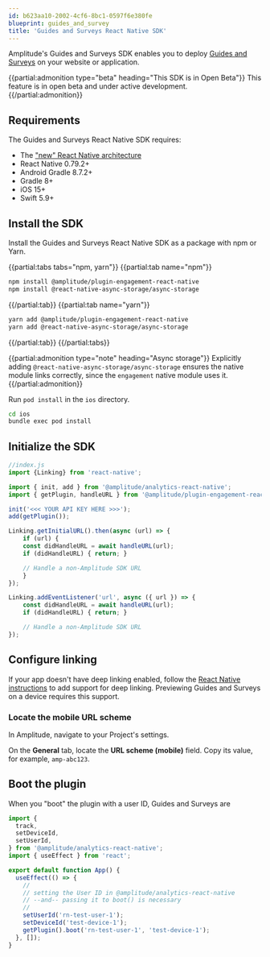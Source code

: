 ```yaml
---
id: b623aa10-2002-4cf6-8bc1-0597f6e380fe
blueprint: guides_and_survey
title: 'Guides and Surveys React Native SDK'
---
```

Amplitude's Guides and Surveys SDK enables you to deploy [Guides and Surveys](/docs/guides-and-surveys) on your website or application.

{{partial:admonition type="beta" heading="This SDK is in Open Beta"}}
This feature is in open beta and under active development.
{{/partial:admonition}}

## Requirements

The Guides and Surveys React Native SDK requires:

* The ["new" React Native architecture](https://reactnative.dev/architecture/landing-page)
* React Native 0.79.2+
* Android Gradle 8.7.2+
* Gradle 8+
* iOS 15+
* Swift 5.9+

## Install the SDK

Install the Guides and Surveys React Native SDK as a package with npm or Yarn.

{{partial:tabs tabs="npm, yarn"}}
{{partial:tab name="npm"}}
```bash
npm install @amplitude/plugin-engagement-react-native
npm install @react-native-async-storage/async-storage
```
{{/partial:tab}}
{{partial:tab name="yarn"}}
```bash
yarn add @amplitude/plugin-engagement-react-native
yarn add @react-native-async-storage/async-storage
```
{{/partial:tab}}
{{/partial:tabs}}

{{partial:admonition type="note" heading="Async storage"}}
Explicitly adding `@react-native-async-storage/async-storage` ensures the native module links correctly, since the `engagement` native module uses it.
{{/partial:admonition}}

Run `pod install` in the `ios` directory.

```bash
cd ios
bundle exec pod install
```

## Initialize the SDK

```js
//index.js
import {Linking} from 'react-native';

import { init, add } from '@amplitude/analytics-react-native';
import { getPlugin, handleURL } from '@amplitude/plugin-engagement-react-native';

init('<<< YOUR API KEY HERE >>>'); 
add(getPlugin());

Linking.getInitialURL().then(async (url) => {
    if (url) {
    const didHandleURL = await handleURL(url);
    if (didHandleURL) { return; }

    // Handle a non-Amplitude SDK URL
    }
});

Linking.addEventListener('url', async ({ url }) => {
    const didHandleURL = await handleURL(url);
    if (didHandleURL) { return; }

    // Handle a non-Amplitude SDK URL
});
```

## Configure linking

If your app doesn't have deep linking enabled, follow the [React Native instructions](https://reactnative.dev/docs/linking#enabling-deep-links) to add support for deep linking. Previewing Guides and Surveys on a device requires this support.

### Locate the mobile URL scheme

In Amplitude, navigate to your Project's settings.

On the **General** tab, locate the **URL scheme (mobile)** field. Copy its value, for example, `amp-abc123`.

## Boot the plugin

When you "boot" the plugin with a user ID, Guides and Surveys are 

```js
import {
  track,
  setDeviceId,
  setUserId,
} from '@amplitude/analytics-react-native';
import { useEffect } from 'react';

export default function App() {
  useEffect(() => {
    //
    // setting the User ID in @amplitude/analytics-react-native
    // --and-- passing it to boot() is necessary
    //
    setUserId('rn-test-user-1');
    setDeviceId('test-device-1');
    getPlugin().boot('rn-test-user-1', 'test-device-1');
  }, []);
}
```
